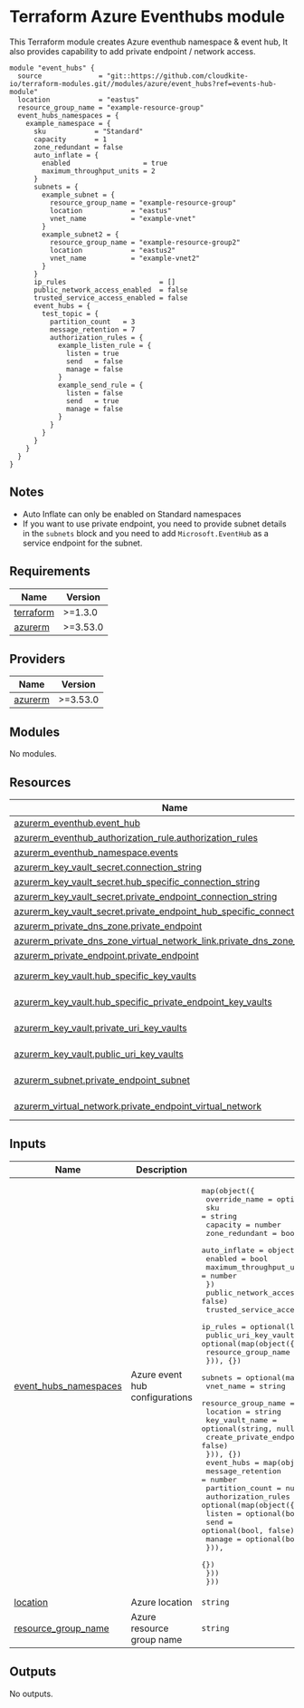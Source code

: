 # Terraform Azure Eventhubs module

This Terraform module creates Azure eventhub namespace & event hub,
It also provides capability to add private endpoint / network access.

<!-- markdownlint-disable MD013 MD033 -->
```shell
module "event_hubs" {
  source              = "git::https://github.com/cloudkite-io/terraform-modules.git//modules/azure/event_hubs?ref=events-hub-module"
  location            = "eastus"
  resource_group_name = "example-resource-group"
  event_hubs_namespaces = {
    example_namespace = {
      sku            = "Standard"
      capacity       = 1
      zone_redundant = false
      auto_inflate = {
        enabled                  = true
        maximum_throughput_units = 2
      }
      subnets = {
        example_subnet = {
          resource_group_name = "example-resource-group"
          location            = "eastus"
          vnet_name           = "example-vnet"
        }
        example_subnet2 = {
          resource_group_name = "example-resource-group2"
          location            = "eastus2"
          vnet_name           = "example-vnet2"
        }
      }
      ip_rules                       = []
      public_network_access_enabled  = false
      trusted_service_access_enabled = false
      event_hubs = {
        test_topic = {
          partition_count   = 3
          message_retention = 7
          authorization_rules = {
            example_listen_rule = {
              listen = true
              send   = false
              manage = false
            }
            example_send_rule = {
              listen = false
              send   = true
              manage = false
            }
          }
        }
      }
    }
  }
}
```

## Notes

- Auto Inflate can only be enabled on Standard namespaces
- If you want to use private endpoint, you need to provide subnet details in
  the `subnets` block and you need to add `Microsoft.EventHub` as a
  service endpoint for the subnet.

<!-- BEGINNING OF PRE-COMMIT-TERRAFORM DOCS HOOK -->
## Requirements

| Name | Version |
|------|---------|
| <a name="requirement_terraform"></a> [terraform](#requirement\_terraform) | >=1.3.0 |
| <a name="requirement_azurerm"></a> [azurerm](#requirement\_azurerm) | >=3.53.0 |

## Providers

| Name | Version |
|------|---------|
| <a name="provider_azurerm"></a> [azurerm](#provider\_azurerm) | >=3.53.0 |

## Modules

No modules.

## Resources

| Name | Type |
|------|------|
| [azurerm_eventhub.event_hub](https://registry.terraform.io/providers/hashicorp/azurerm/latest/docs/resources/eventhub) | resource |
| [azurerm_eventhub_authorization_rule.authorization_rules](https://registry.terraform.io/providers/hashicorp/azurerm/latest/docs/resources/eventhub_authorization_rule) | resource |
| [azurerm_eventhub_namespace.events](https://registry.terraform.io/providers/hashicorp/azurerm/latest/docs/resources/eventhub_namespace) | resource |
| [azurerm_key_vault_secret.connection_string](https://registry.terraform.io/providers/hashicorp/azurerm/latest/docs/resources/key_vault_secret) | resource |
| [azurerm_key_vault_secret.hub_specific_connection_string](https://registry.terraform.io/providers/hashicorp/azurerm/latest/docs/resources/key_vault_secret) | resource |
| [azurerm_key_vault_secret.private_endpoint_connection_string](https://registry.terraform.io/providers/hashicorp/azurerm/latest/docs/resources/key_vault_secret) | resource |
| [azurerm_key_vault_secret.private_endpoint_hub_specific_connection_string](https://registry.terraform.io/providers/hashicorp/azurerm/latest/docs/resources/key_vault_secret) | resource |
| [azurerm_private_dns_zone.private_endpoint](https://registry.terraform.io/providers/hashicorp/azurerm/latest/docs/resources/private_dns_zone) | resource |
| [azurerm_private_dns_zone_virtual_network_link.private_dns_zone_vnet_link](https://registry.terraform.io/providers/hashicorp/azurerm/latest/docs/resources/private_dns_zone_virtual_network_link) | resource |
| [azurerm_private_endpoint.private_endpoint](https://registry.terraform.io/providers/hashicorp/azurerm/latest/docs/resources/private_endpoint) | resource |
| [azurerm_key_vault.hub_specific_key_vaults](https://registry.terraform.io/providers/hashicorp/azurerm/latest/docs/data-sources/key_vault) | data source |
| [azurerm_key_vault.hub_specific_private_endpoint_key_vaults](https://registry.terraform.io/providers/hashicorp/azurerm/latest/docs/data-sources/key_vault) | data source |
| [azurerm_key_vault.private_uri_key_vaults](https://registry.terraform.io/providers/hashicorp/azurerm/latest/docs/data-sources/key_vault) | data source |
| [azurerm_key_vault.public_uri_key_vaults](https://registry.terraform.io/providers/hashicorp/azurerm/latest/docs/data-sources/key_vault) | data source |
| [azurerm_subnet.private_endpoint_subnet](https://registry.terraform.io/providers/hashicorp/azurerm/latest/docs/data-sources/subnet) | data source |
| [azurerm_virtual_network.private_endpoint_virtual_network](https://registry.terraform.io/providers/hashicorp/azurerm/latest/docs/data-sources/virtual_network) | data source |

## Inputs

| Name | Description | Type | Default | Required |
|------|-------------|------|---------|:--------:|
| <a name="input_event_hubs_namespaces"></a> [event\_hubs\_namespaces](#input\_event\_hubs\_namespaces) | Azure event hub configurations | <pre>map(object({<br>    override_name  = optional(string, null)<br>    sku            = string<br>    capacity       = number<br>    zone_redundant = bool<br>    auto_inflate = object({<br>      enabled                  = bool<br>      maximum_throughput_units = number<br>    })<br>    public_network_access_enabled  = optional(bool, false)<br>    trusted_service_access_enabled = optional(bool, false)<br>    ip_rules                       = optional(list(string), [])<br>    public_uri_key_vaults = optional(map(object({<br>      resource_group_name = string<br>    })), {})<br>    subnets = optional(map(object({<br>      vnet_name               = string<br>      resource_group_name     = string<br>      location                = string<br>      key_vault_name          = optional(string, null)<br>      create_private_endpoint = optional(bool, false)<br>    })), {})<br>    event_hubs = map(object({<br>      message_retention = number<br>      partition_count   = number<br>      authorization_rules = optional(map(object({<br>        listen = optional(bool, false)<br>        send   = optional(bool, false)<br>        manage = optional(bool, false)<br>        })),<br>      {})<br>    }))<br>  }))</pre> | n/a | yes |
| <a name="input_location"></a> [location](#input\_location) | Azure location | `string` | n/a | yes |
| <a name="input_resource_group_name"></a> [resource\_group\_name](#input\_resource\_group\_name) | Azure resource group name | `string` | n/a | yes |

## Outputs

No outputs.
<!-- END OF PRE-COMMIT-TERRAFORM DOCS HOOK -->
